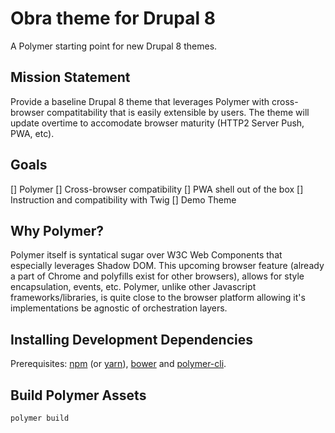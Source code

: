 # Obra theme for Drupal 8
A Polymer starting point for new Drupal 8 themes. 

## Mission Statement
Provide a baseline Drupal 8 theme that leverages Polymer with cross-browser compatitability that is easily extensible by users. The theme will update overtime to accomodate browser maturity (HTTP2 Server Push, PWA, etc). 

## Goals
[] Polymer
[] Cross-browser compatibility
[] PWA shell out of the box
[] Instruction and compatibility with Twig
	[] Demo Theme

## Why Polymer?
Polymer itself is syntatical sugar over W3C Web Components that especially leverages Shadow DOM. 
This upcoming browser feature (already a part of Chrome and polyfills exist for other browsers), allows for style encapsulation, events, etc. Polymer, unlike other Javascript frameworks/libraries, is quite close to the browser platform allowing it's implementations be agnostic of orchestration layers. 

## Installing Development Dependencies
Prerequisites: [npm](https://www.npmjs.com/) (or [yarn](https://yarnpkg.com/en/)), [bower](https://bower.io/)
and [polymer-cli](https://www.polymer-project.org/2.0/docs/tools/polymer-cli).

## Build Polymer Assets
```sh
polymer build
```
